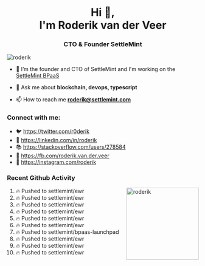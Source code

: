 <h1 align="center">Hi 👋,<br/> I'm Roderik van der Veer</h1>
<h3 align="center">CTO & Founder SettleMint</h3>

<p align="left"> <img src="https://komarev.com/ghpvc/?username=roderik" alt="roderik" /> </p>

- 🔭 I’m the founder and CTO of SettleMint and I'm working on the [SettleMint BPaaS](https://settlemint.com)

- 💬 Ask me about **blockchain, devops, typescript**

- 📫 How to reach me **roderik@settlemint.com**



### Connect with me:

- 🐦 https://twitter.com/r0derik
- 🏢 https://linkedin.com/in/roderik
- 📚 https://stackoverflow.com/users/278584
- 🙊 https://fb.com/roderik.van.der.veer
- 📸 https://instagram.com/roderik

### Recent Github Activity
<img src="https://github-readme-stats.vercel.app/api?username=roderik&show_icons=true&count_private=true" alt="roderik" align="right" height="190" />

<!--START_SECTION:activity-->
1. 🔥 Pushed to settlemint/ewr
2. 🔥 Pushed to settlemint/ewr
3. 🔥 Pushed to settlemint/ewr
4. 🔥 Pushed to settlemint/ewr
5. 🔥 Pushed to settlemint/ewr
6. 🔥 Pushed to settlemint/ewr
7. 🔥 Pushed to settlemint/bpaas-launchpad
8. 🔥 Pushed to settlemint/ewr
9. 🔥 Pushed to settlemint/ewr
10. 🔥 Pushed to settlemint/ewr
<!--END_SECTION:activity-->